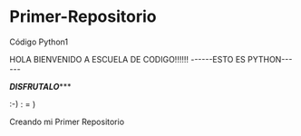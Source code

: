 # Primer-Repositorio
Código Python1

HOLA BIENVENIDO A
ESCUELA DE CODIGO!!!!!!
------ESTO ES PYTHON------

*******DISFRUTALO********** 

:-)  : = )


Creando mi Primer Repositorio
